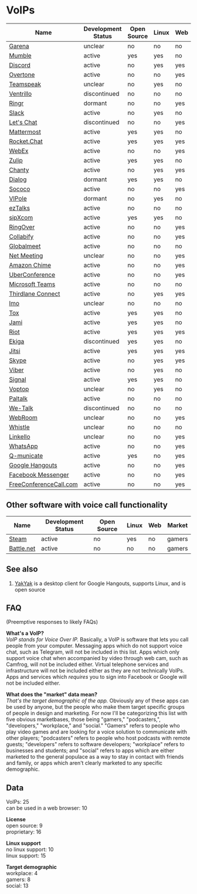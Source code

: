 # VoIPs
| Name                                                                                     | Development Status | Open Source | Linux | Web | Market     |
| ---------------------------------------------------------------------------------------- | ------------------ | ----------- | ----- | --- | ---------- |
| [Garena](https://www.garena.sg/gpc)                                                      | unclear            | no          | no    | no  | gamers     |
| [Mumble](http://www.mumble.com/)                                                         | active             | yes         | yes   | no  | gamers     |
| [Discord](https://discordapp.com/)                                                       | active             | no          | yes   | yes | gamers     |
| [Overtone](https://overtone.app/)                                                        | active             | no          | no    | yes | gamers     |
| [Teamspeak](https://www.teamspeak.com/)                                                  | unclear            | no          | yes   | no  | gamers     |
| [Ventrillo](http://www.ventrilo.com/)                                                    | discontinued       | no          | no    | no  | gamers     |
| [Ringr](http://www.ringr.com/)                                                           | dormant            | no          | no    | yes | podcasters |
| [Slack](https://slack.com/)                                                              | active             | no          | yes   | no  | developers |
| [Let's Chat](https://sdelements.github.io/lets-chat/)                                    | discontinued       | no          | no    | yes | developers |
| [Mattermost](https://www.mattermost.org/)                                                | active             | yes         | yes   | no  | developers |
| [Rocket.Chat](https://rocket.chat/)                                                      | active             | yes         | yes   | yes | developers |
| [WebEx](https://www.webex.com/)                                                          | active             | no          | no    | yes | workplace  |
| [Zulip](https://zulipchat.com/)                                                          | active             | yes         | yes   | no  | workplace  |
| [Chanty](https://www.chanty.com/)                                                        | active             | no          | yes   | yes | workplace  |
| [Dialog](https://dlg.im/en/)                                                             | dormant            | yes         | yes   | no  | workplace  |
| [Sococo](https://www.sococo.com/)                                                        | active             | no          | no    | yes | workplace  |
| [VIPole](https://www.vipole.com/)                                                        | dormant            | no          | yes   | no  | workplace  |
| [ezTalks](https://www.eztalks.com/)                                                      | active             | no          | no    | no  | workplace  |
| [sipXcom](http://sipxcom.org/)                                                           | active             | yes         | yes   | no  | workplace  |
| [RingOver](https://www.ringover.com/en/)                                                 | active             | no          | no    | yes | workplace  |
| [Collabify](https://collabify.app/)                                                      | active             | no          | no    | yes | workplace  |
| [Globalmeet](https://www.pgi.com/products/globalmeet/)                                   | active             | no          | no    | no  | workplace  |
| [Net Meeting](https://www.tutorialspoint.com/netmeeting.php)                             | unclear            | no          | no    | yes | workplace  |
| [Amazon Chime](https://aws.amazon.com/chime/)                                            | active             | no          | no    | yes | workplace  |
| [UberConference](https://www.uberconference.com/)                                        | active             | no          | no    | yes | workplace  |
| [Microsoft Teams](https://products.office.com/en-us/microsoft-teams/group-chat-software) | active             | no          | no    | no  | workplace  |
| [Thirdlane Connect](https://www.thirdlane.com/products/thirdlane-connect)                | active             | no          | yes   | yes | workplace  |
| [Imo](https://imo.im/)                                                                   | unclear            | no          | no    | no  | social     |
| [Tox](https://tox.chat/)                                                                 | active             | yes         | yes   | no  | social     |
| [Jami](https://jami.net/)                                                                | active             | yes         | yes   | no  | social     |
| [Riot](https://about.riot.im/)                                                           | active             | yes         | yes   | yes | social     |
| [Ekiga](http://www.ekiga.org/)                                                           | discontinued       | yes         | yes   | no  | social     |
| [Jitsi](https://jitsi.org/)                                                              | active             | yes         | yes   | yes | social     |
| [Skype](https://www.skype.com/en/)                                                       | active             | no          | yes   | yes | social     |
| [Viber](https://www.viber.com/en/)                                                       | active             | no          | yes   | no  | social     |
| [Signal](https://signal.org/)                                                            | active             | yes         | yes   | no  | social     |
| [Voptop](https://www.voptop.com/)                                                        | unclear            | no          | yes   | no  | social     |
| [Paltalk](https://www.paltalk.com/)                                                      | active             | no          | no    | no  | social     |
| [We-Talk](https://www.we-talk.co/)                                                       | discontinued       | no          | no    | no  | social     |
| [WebRoom](https://webroom.net/)                                                          | unclear            | no          | no    | yes | social     |
| [Whistle](https://www.whistlephone.com/)                                                 | unclear            | no          | no    | no  | social     |
| [Linkello](https://linkello.com/)                                                        | unclear            | no          | no    | yes | social     |
| [WhatsApp](https://www.whatsapp.com/)                                                    | active             | no          | no    | yes | social     |
| [Q-municate](http://q-municate.com/)                                                     | active             | yes         | no    | yes | social     |
| [Google Hangouts](https://hangouts.google.com/)                                          | active             | no          | no    | yes | social     |
| [Facebook Messenger](https://www.messenger.com/)                                         | active             | no          | no    | yes | social     |
| [FreeConferenceCall.com](https://www.freeconferencecall.com/)                            | active             | no          | no    | yes | social     |

## Other software with voice call functionality
| Name                                                                 | Development Status | Open Source | Linux | Web | Market |
| -------------------------------------------------------------------- | ------------------ | ----------- | ----- | --- | ------ |
| [Steam](http://store.steampowered.com/about/)                        | active             | no          | yes   | no  | gamers |
| [Battle.net](https://www.blizzard.com/en-us/apps/battle.net/desktop) | active             | no          | no    | no  | gamers |

## See also
1. [YakYak](https://github.com/yakyak/yakyak) is a desktop client for Google Hangouts, supports Linux, and is open source

## FAQ
(Preemptive responses to likely FAQs)

**What's a VoIP?**  
*VoIP stands for Voice Over IP.* Basically, a VoIP is software that lets you call people from your computer. Messaging apps which do not support voice chat, such as Telegram, will not be included in this list. Apps which only support voice chat when accompanied by video through web cam, such as Camfrog, will not be included either. Virtual telephone services and infrastructure will not be included either as they are not technically VoIPs. Apps and services which *requires* you to sign into Facebook or Google will not be included either.

**What does the "market" data mean?**  
*That's the target demographic of the app.* Obviously any of these apps can be used by anyone, but the people who make them target specific groups of people in design and marketing. For now I'll be categorizing this list with five obvious marketbases, those being "gamers," "podcasters,", "developers," "workplace," and "social." "Gamers" refers to people who play video games and are looking for a voice solution to communicate with other players; "podcasters" refers to people who host podcasts with remote guests; "developers" refers to software developers; "workplace" refers to businesses and students; and "social" refers to apps which are either marketed to the general populace as a way to stay in contact with friends and family, or apps which aren't clearly marketed to any specific demographic.

## Data
VoIPs: 25  
can be used in a web browser: 10

**License**  
open source: 9  
proprietary: 16

**Linux support**  
no linux support: 10  
linux support: 15

**Target demographic**  
workplace: 4  
gamers: 8  
social: 13
